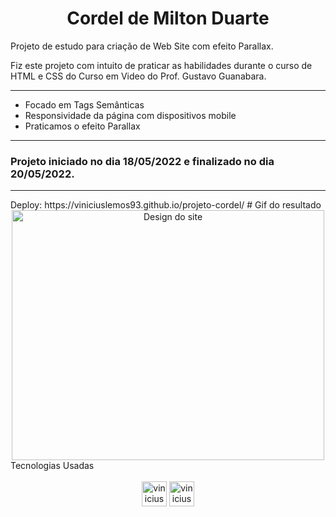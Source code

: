 <h1 align="center">Cordel de Milton Duarte</h1>

Projeto de estudo para criação de Web Site com efeito Parallax.

Fiz este projeto com intuito de praticar as habilidades durante o curso de HTML e CSS do Curso em Video do Prof. Gustavo Guanabara.
<hr>

- Focado em Tags Semânticas
- Responsividade da página com dispositivos mobile
- Praticamos o efeito Parallax
<hr>
<h3> Projeto iniciado no dia 18/05/2022 e finalizado no dia 20/05/2022. </h3>
<hr>
Deploy: https://viniciuslemos93.github.io/projeto-cordel/
# Gif do resultado
<div align="center">
<img align="center" alt="Design do site" height="400" width="500" src="./imagens/resultado-cordel.gif">
</div

<h2 align="center">Tecnologias Usadas</h2>
<div align="center">
     <div style="display: inline_block margin-left:auto margin-rigth:auto"><br>
        <img align="lef" alt="vinicius-html" height="40 widht="50" src="https://cdn.jsdelivr.net/gh/devicons/devicon/icons/html5/html5-plain-wordmark.svg" />
        <img align="lef" alt="vinicius-css" height="40 widht="50" src="https://cdn.jsdelivr.net/gh/devicons/devicon/icons/css3/css3-plain-wordmark.svg" />
    </div>
</div>
